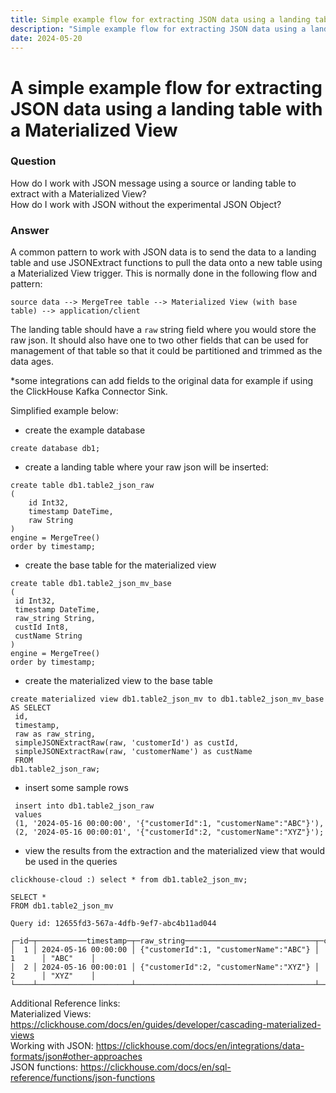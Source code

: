 ```yaml
---
title: Simple example flow for extracting JSON data using a landing table with a Materialized View
description: "Simple example flow for extracting JSON data using a landing table with a Materialized View"
date: 2024-05-20
---
```


# A simple example flow for extracting JSON data using a landing table with a Materialized View

### Question

How do I work with JSON message using a source or landing table to extract with a Materialized View?  
How do I work with JSON without the experimental JSON Object?

<!-- truncate -->

### Answer

A common pattern to work with JSON data is to send the data to a landing table and use JSONExtract functions to pull the data onto a new table using a Materialized View trigger.
This is normally done in the following flow and pattern:
```
source data --> MergeTree table --> Materialized View (with base table) --> application/client
```

The landing table should have a `raw` string field where you would store the raw json.  It should also have one to two other fields that can be used for management of that table so that it could be partitioned and trimmed as the data ages.  

*some integrations can add fields to the original data for example if using the ClickHouse Kafka Connector Sink.

Simplified example below:
- create the example database
```
create database db1;
```

- create a landing table where your raw json will be inserted:
```
create table db1.table2_json_raw
(
    id Int32,
    timestamp DateTime,
    raw String
)
engine = MergeTree()
order by timestamp;
```

- create the base table for the materialized view
```
create table db1.table2_json_mv_base
(
 id Int32,
 timestamp DateTime,
 raw_string String,
 custId Int8,
 custName String
)
engine = MergeTree()
order by timestamp;
```

- create the materialized view to the base table
```
create materialized view db1.table2_json_mv to db1.table2_json_mv_base
AS SELECT
 id,
 timestamp,
 raw as raw_string,
 simpleJSONExtractRaw(raw, 'customerId') as custId,
 simpleJSONExtractRaw(raw, 'customerName') as custName
 FROM
db1.table2_json_raw;
```

- insert some sample rows
```
 insert into db1.table2_json_raw
 values
 (1, '2024-05-16 00:00:00', '{"customerId":1, "customerName":"ABC"}'),
 (2, '2024-05-16 00:00:01', '{"customerId":2, "customerName":"XYZ"}');
```

- view the results from the extraction and the materialized view that would be used in the queries
```
clickhouse-cloud :) select * from db1.table2_json_mv;

SELECT *
FROM db1.table2_json_mv

Query id: 12655fd3-567a-4dfb-9ef7-abc4b11ad044

┌─id─┬───────────timestamp─┬─raw_string─────────────────────────────┬─custId─┬─custName─┐
│  1 │ 2024-05-16 00:00:00 │ {"customerId":1, "customerName":"ABC"} │ 1      │ "ABC"    │
│  2 │ 2024-05-16 00:00:01 │ {"customerId":2, "customerName":"XYZ"} │ 2      │ "XYZ"    │
└────┴─────────────────────┴────────────────────────────────────────┴────────┴──────────┘
```

Additional Reference links:  
Materialized Views: https://clickhouse.com/docs/en/guides/developer/cascading-materialized-views  
Working with JSON: https://clickhouse.com/docs/en/integrations/data-formats/json#other-approaches  
JSON functions: https://clickhouse.com/docs/en/sql-reference/functions/json-functions  

